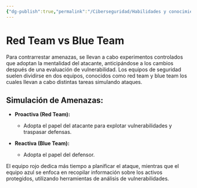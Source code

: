 ```yaml
---
{"dg-publish":true,"permalink":"/Ciberseguridad/Habilidades y conocimientos básicos/Red Team vs Blue Team/"}
---
```



# Red Team vs Blue Team

Para contrarrestar amenazas, se llevan a cabo experimentos controlados que adoptan la mentalidad del atacante, anticipándose a los cambios después de una evaluación de vulnerabilidad. Los equipos de seguridad suelen dividirse en dos equipos, conocidos como red team y blue team los cuales llevan a cabo distintas tareas simulando ataques.

## Simulación de Amenazas:

- **Proactiva (Red Team):**
    - Adopta el papel del atacante para explotar vulnerabilidades y traspasar defensas.

- **Reactiva (Blue Team):**
    - Adopta el papel del defensor.

El equipo rojo dedica más tiempo a planificar el ataque, mientras que el equipo azul se enfoca en recopilar información sobre los activos protegidos, utilizando herramientas de análisis de vulnerabilidades.